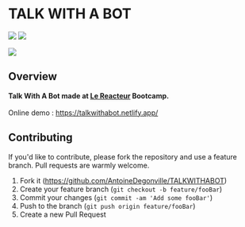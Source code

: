# TALK WITH A BOT
![](https://img.shields.io/github/last-commit/AntoineDegonville/TALKWITHABOT.svg?style=for-the-badge)
![](https://img.shields.io/website?up_color=green&up_message=online&url=https%3A%2F%2Ftalkwithabot.netlify.app%2F)

![](https://res.cloudinary.com/dta6lllnx/image/upload/v1610454084/GithubPreviews/Screenshot_2021-01-12_at_12.58.15_gjfpp2.png)

## Overview

**Talk With A Bot made at [Le Reacteur](https://www.lereacteur.io/) Bootcamp.**  
<br />
Online demo : https://talkwithabot.netlify.app/


## Contributing

If you'd like to contribute, please fork the repository and use a feature branch. Pull requests are warmly welcome.

1. Fork it (<https://github.com/AntoineDegonville/TALKWITHABOT>)
2. Create your feature branch (`git checkout -b feature/fooBar`)
3. Commit your changes (`git commit -am 'Add some fooBar'`)
4. Push to the branch (`git push origin feature/fooBar`)
5. Create a new Pull Request


